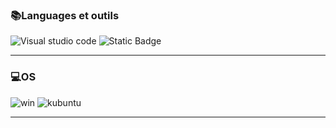 ### 📚Languages et outils 
![Visual studio code](https://github.com/Courcelles483/Courcelles483/assets/158523284/f3976ed7-b399-401d-8ab6-47ae4f6d01aa) 
![Static Badge](https://img.shields.io/badge/Python-yellow?style=for-the-badge&logo=Python&logoColor=white)


---------------------------------------------------------------------------------------------------------------------------------------------------------------------


### 💻OS 
![win](https://github.com/Courcelles483/Courcelles483/assets/158523284/a2af2bc3-a5e9-4583-9991-c2dd266987a7)
![kubuntu](https://img.shields.io/badge/kubuntu-blue?style=for-the-badge&logo=kubuntu)



---------------------------------------------------------------------------------------------------------------------------------------------------------------------

